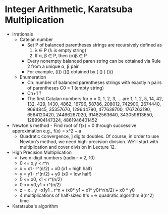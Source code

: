 # Integer Arithmetic, Karatsuba Multiplication

- Irrationals
  - Catelan number
    - Set P of balanced parentheses strings are recursively defined as
      1.  λ ∈ P (λ is empty string)
      2.  If α, β ∈ P, then (α)β ∈ P
    - Every nonempty balanced paren string can be obtained via Rule 2 from a unique α, β
      pair.
    - For example, (()) ()() obtained by ( () ) ()()
  - Enumeration
    - Cn: number of balanced parentheses strings with exactly n pairs of parentheses
      C0 = 1 (empty string)
    - Cn+1 ?
    - The first Catalan numbers for n = 0, 1, 2, 3, ... are
      1, 1, 2, 5, 14, 42, 132, 429, 1430, 4862, 16796, 58786, 208012, 742900, 2674440, 9694845, 35357670, 129644790, 477638700, 1767263190, 6564120420, 24466267020, 91482563640, 343059613650, 1289904147324, 4861946401452
- Newton's method - Find root of f(x) = 0 through successive approximation e.g., f(x) = x^2 − a
  - Quadratic convergence, ] digits doubles. Of course, in order to use Newton’s method,
    we need high-precision division. We'll start with multiplication and cover division in
    Lecture 12.
- High Precision Multiplication
  - two n-digit numbers (radix r = 2, 10)
  - 0 <= x,y < r^n
  - x = x1 · r^(n/2) + x0 (x1 = high half)
  - y = y1 · r^(n/2) + y0 (x0 = low half)
  - 0 <= x0, x1 < r^(n/2)
  - 0 <= y0,y1 < r^(n/2)
  - z = x _ y =x1y1 _ r^n + (x0* y1 + x1* y0)^r(n/2) + x0 \* y0
  - 4 multiplications of half-sized #'s =⇒ quadratic algorithm θ(n^2) time
- Karatsuba's algorithm
